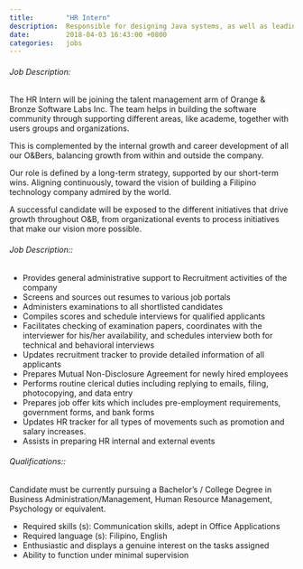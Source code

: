 ```yaml
---
title:        "HR Intern"
description:  Responsible for designing Java systems, as well as leading teams of software engineers, particularly in the technical aspects of their work.
date:         2018-04-03 16:43:00 +0800
categories:   jobs
---
```

<!-- Do not leave new lines after each element. Elements after new lines will not be rendered. -->
<h6 class="-dark">Job Description:</h6>
<p>
  The HR Intern will be joining the talent management arm of Orange & Bronze Software Labs Inc. The team helps in building the software community through supporting different areas, like academe, together with users groups and organizations.
</p>
<p>
  This is complemented by the internal growth and career development of all our O&Bers, balancing growth from within and outside the company.
</p>
<p>
  Our role is defined by a long-term strategy, supported by our short-term wins. Aligning continuously, toward the vision of building a Filipino technology company admired by the world.
</p>
<p>
  A successful candidate will be exposed to the different initiatives that drive growth throughout O&B, from organizational events to process initiatives that make our vision more possible.
</p>
<h6 class="-dark">Job Description::</h6>
<ul>
  <li>
    Provides general administrative support to Recruitment activities of the company
  </li>
  <li>
    Screens and sources out resumes to various job portals
  </li>
  <li>
    Administers examinations to all shortlisted candidates
  </li>
  <li>
    Compiles scores and schedule interviews for qualified applicants
  </li>
  <li>
    Facilitates checking of examination papers, coordinates with the interviewer for his/her availability, and schedules interview both for technical and behavioral interviews
  </li>
  <li>
    Updates recruitment tracker to provide detailed information of all applicants
  </li>
  <li>
    Prepares Mutual Non-Disclosure Agreement for newly hired employees
  </li>
  <li>
    Performs routine clerical duties including replying to emails, filing, photocopying, and data entry
  </li>
  <li>
    Prepares job offer kits which includes pre-employment requirements, government forms, and bank forms
  </li>
  <li>
    Updates HR tracker for all types of movements such as promotion and salary increases.
  </li>
  <li>
    Assists in preparing HR internal and external events
  </li>
</ul>
<h6 class="-dark">Qualifications::</h6>
<p>
  Candidate must be currently pursuing a Bachelor’s / College Degree in Business Administration/Management, Human Resource Management, Psychology or equivalent.
</p>
<ul>
  <li>
    Required skills (s): Communication skills, adept in Office Applications
  </li>
  <li>
    Required language (s): Filipino, English
  </li>
  <li>
    Enthusiastic and displays a genuine interest on the tasks assigned
  </li>
  <li>
    Ability to function under minimal supervision
  </li>
</ul>